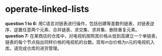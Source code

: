 # operate-linked-lists
**question 1 to 6:** 用C语言对链表进行操作，包括创建等差数列链表、对链表逆序、逆置任意两个元素、合并链表、求交集、求并集、删除重复元素。  
**question 7:** 在某商店的仓库中，对电视机按照其价格从低到高建立一个单链表，链表的每个节点指出同样价格的电视机的台数。现有m台价格为n元的电视机入库。请完成仓库的进货管理。


